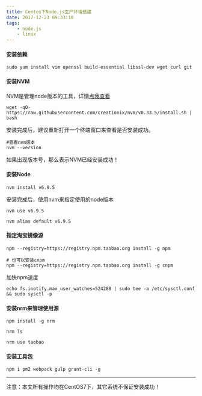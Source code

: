 ```yaml
---
title: Centos下Node.js生产环境搭建
date: 2017-12-23 09:33:18
tags: 
    - node.js 
    - linux
---
```


#### 安装依赖

```
sudo yum install vim openssl build-essential libssl-dev wget curl git
```

#### 安装NVM
NVM是管理node版本的工具，详情[点我查看](https://github.com/creationix/nvm)

```
wget -qO- https://raw.githubusercontent.com/creationix/nvm/v0.33.5/install.sh | bash
```
安装完成后，建议重新打开一个终端窗口来查看是否安装成功。


```
#查看nvm版本
nvm --version
```
如果出现版本号，那么表示NVM已经安装成功！

#### 安装Node

```
nvm install v6.9.5
```
安装完成后，使用nvm来指定使用的node版本

```
nvm use v6.9.5

nvm alias default v6.9.5
```

#### 指定淘宝镜像源

```
npm --registry=https://registry.npm.taobao.org install -g npm

# 也可以安装cnpm
npm --registry=https://registry.npm.taobao.org install -g cnpm
```
加快npm速度
```
echo fs.inotify.max_user_watches=524288 | sudo tee -a /etc/sysctl.conf && sudo sysctl -p
```
#### 安装nrm来管理使用源
```
npm install -g nrm

nrm ls

nrm use taobao
```


#### 安装工具包
```
npm i pm2 webpack gulp grunt-cli -g
```
---
注意：本文所有操作均在CentOS7下，其它系统不保证安装成功！